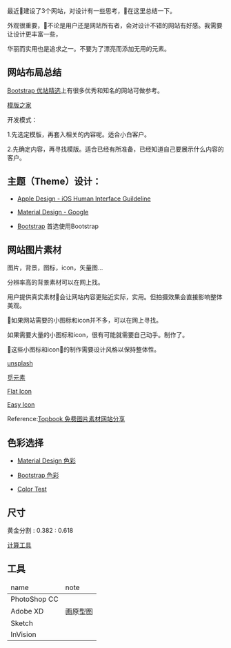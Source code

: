 


最近建设了3个网站，对设计有一些思考，在这里总结一下。

外观很重要，不论是用户还是网站所有者，会对设计不错的网站有好感。我需要让设计更丰富一些，

华丽而实用也是追求之一。不要为了漂亮而添加无用的元素。


## 网站布局总结

[Bootstrap 优站精选](http://www.youzhan.org)上有很多优秀和知名的网站可做参考。

[模版之家](http://www.cssmoban.com/)

开发模式：

1.先选定模版，再套入相关的内容呢。适合小白客户。

2.先确定内容，再寻找模版。适合已经有所准备，已经知道自己要展示什么内容的客户。


## 主题（Theme）设计：

* [Apple Design - iOS Human Interface Guildeline](https://developer.apple.com/design/)

* [Material Design - Google](https://www.material.io)

* [Bootstrap](https://v3.bootcss.com/) 首选使用Bootstrap

## 网站图片素材

图片，背景，图标，icon，矢量图...

分辨率高的背景素材可以在网上找。

用户提供真实素材会让网站内容更贴近实际，实用。但拍摄效果会直接影响整体美观。

如果网站需要的小图标和icon并不多，可以在网上寻找。

如果需要大量的小图标和icon，很有可能就需要自己动手。制作了。

这些小图标和icon的制作需要设计风格以保持整体性。
 

[unsplash](https://unsplash.com/)

[觅元素](http://www.51yuansu.com)

[Flat Icon](https://www.flaticon.com/)

[Easy Icon](https://www.easyicon.net/)

Reference:[Topbook 免费图片素材网站分享](https://www.zhihu.com/question/21757507/answer/288387063)

## 色彩选择

* [Material Design 色彩](https://www.materialpalette.com/colors)

* [Bootstrap 色彩](https://v3.bootcss.com/css/#less-variables)

* <a href="color_test.html">Color Test</a>

## 尺寸

黄金分割 : 0.382 : 0.618

<a href="color_test.html">计算工具</a>

## 工具
<table>
<thead>
<tr>
<td>name</td>
<td>note</td>
</tr>
</thead>

<tbody>
<tr>
<td>PhotoShop CC</td>
<td></td>
</tr>
<tr>
<td>Adobe XD</td>
<td>画原型图</td>
</tr>
<tr>
<td>Sketch</td>
<td></td>
</tr>
<tr>
<td>InVision</td>
<td></td>
</tr>
</tbody>
</table>
